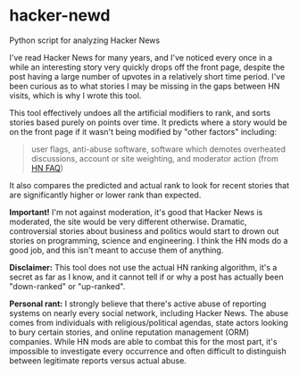# hacker-newd
Python script for analyzing Hacker News

I've read Hacker News for many years, and I've noticed every once in a while an interesting story very quickly drops off the front page, despite the post having a large number of upvotes in a relatively short time period. I've been curious as to what stories I may be missing in the gaps between HN visits, which is why I wrote this tool.

This tool effectively undoes all the artificial modifiers to rank, and sorts stories based purely on points over time. It predicts where a story would be on the front page if it wasn't being modified by "other factors" including:

> user flags, anti-abuse software, software which demotes overheated discussions, account or site weighting, and moderator action (from [HN FAQ](https://news.ycombinator.com/newsfaq.html))

It also compares the predicted and actual rank to look for recent stories that are significantly higher or lower rank than expected.

**Important!** I'm not against moderation, it's good that Hacker News is moderated, the site would be very different otherwise. Dramatic, controversial stories about business and politics would start to drown out stories on programming, science and engineering. I think the HN mods do a good job, and this isn't meant to accuse them of anything.

**Disclaimer:** This tool does not use the actual HN ranking algorithm, it's a secret as far as I know, and it cannot tell if or why a post has actually been "down-ranked" or "up-ranked". 

**Personal rant:**  I strongly believe that there's active abuse of reporting systems on nearly every social network, including Hacker News. The abuse comes from individuals with religious/political agendas, state actors looking to bury certain stories, and online reputation management (ORM) companies. While HN mods are able to combat this for the most part, it's impossible to investigate every occurrence and often difficult to distinguish between legitimate reports versus actual abuse.